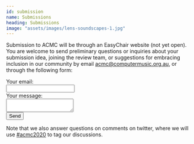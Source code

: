 ```yaml
---
id: submission
name: Submissions
heading: Submissions
image: "assets/images/lens-soundscapes-1.jpg"
---
```


Submission to ACMC will be through an EasyChair website (not yet open). You are welcome to send preliminary questions or inquiries about your submission idea, joining the review team, or suggestions for embracing inclusion in our community by email [acmc@computermusic.org.au](acmc@computermusic.org.au), or through the following form:

<form
  action="https://formspree.io/xgevebok"
  method="POST"
>
  <label>
    Your email:<br />
    <input type="text" name="_replyto">
  </label>
  <br />
  <label>
    Your message:<br />
    <textarea name="message"></textarea>
  </label>

  <!-- your other form fields go here -->
  <br />
  <button type="submit">Send</button>
</form>

Note that we also answer questions on comments on twitter, where we will use [#acmc2020]() to tag our discussions.